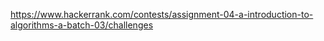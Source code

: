 https://www.hackerrank.com/contests/assignment-04-a-introduction-to-algorithms-a-batch-03/challenges
